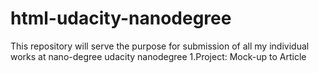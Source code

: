 # html-udacity-nanodegree
This repository will serve the purpose for submission of all my individual works at nano-degree udacity nanodegree
1.Project: Mock-up to Article

  

